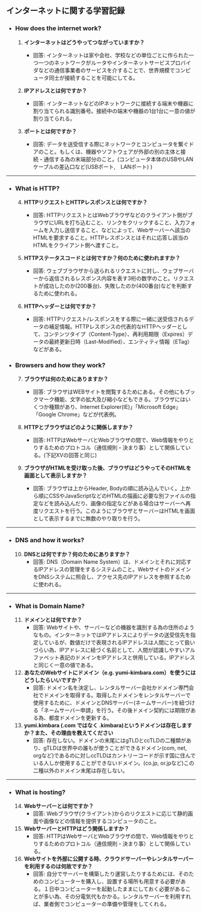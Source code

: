 ## インターネットに関する学習記録

- ### How does the internet work?
  1. **インターネットはどうやってつながっていますか？**　　
     - 回答: インターネットは家や会社、学校などの単位ごとに作られた一つ一つのネットワークがルータやインターネットサービスプロバイダなどの通信事業者のサービスを介することで、世界規模でコンピュータ同士が接続することを可能にしてる。

  2. **IPアドレスとは何ですか？**
     - 回答: インターネットなどのIPネットワークに接続する端末や機器に割り当てられる識別番号。接続中の端末や機器の1台1台に一意の値が割り当てられる。
  
  3. **ポートとは何ですか？**
     - 回答: データを送受信する際にネットワークとコンピュータを繋ぐドアのこと。もしくは、機器やソフトウェアが外部の別の主体と接続・通信する為の末端部分のこと。(コンピュータ本体のUSBやLANケーブルの差込口など(USBポート,　LANポート) )

---
- ### What is HTTP?
  4. **HTTPリクエストとHTTPレスポンスとは何ですか？**
     - 回答: HTTPリクエストとはWebブラウザなどのクライアント側がブラウザにURLを打ち込むこと、リンクをクリックすること、入力フォームを入力し送信すること、などによって、Webサーバーへ該当のHTMLを要求すること。HTTPレスポンスとはそれに応答し該当のHTMLをクライアント側へ渡すこと。

  5. **HTTPステータスコードとは何ですか？何のために使われますか？**
     - 回答: ウェブブラウザから送られるリクエストに対し、ウェブサーバーから返信されるレスポンス内容を表す3桁の数字のこと。リクエストが成功したのか(200番台)、失敗したのか(400番台)などを判断するために使われる。
  
  6. **HTTPヘッダーとは何ですか？**
     - 回答: HTTPリクエスト/レスポンスをする際に一緒に送受信されるデータの補足情報。HTTPレスポンスの代表的なHTTPヘッダーとして、コンテンツタイプ（Content-Type）、再利用期限（Expires）データの最終更新日時（Last-Modified）、エンティティ情報（ETag）などがある。
  
- ### Browsers and how they work?
  7. **ブラウザは何のためにありますか？**
     - 回答: ブラウザはWEBサイトを閲覧するためにある。その他にもブックマーク機能、文字の拡大及び縮小などもできる。ブラウザにはいくつか種類があり、Internet Explorer(IE)」「Microsoft Edge」「Google Chrome」などが代表例。
  
  8. **HTTPとブラウザはどのように関係しますか？**
     - 回答: HTTPはWebサーバとWebブラウザの間で、Web情報をやりとりするためのプロトコル（通信規則・決まり事）として関係している。(下記XVの回答と同じ)
  9. **ブラウザがHTMLを受け取った後、ブラウザはどうやってそのHTMLを画面として表示しますか？**
     - 回答: ブラウザは上からHeader, Bodyの順に読み込んでいく。上から順にCSSやJavaScriptなどのHTMLの描画に必要な別ファイルの指定などを読み込んだり、画像の指定などがある場合はサーバーへ再度リクエストを行う。このようにブラウザとサーバーはHTMLを画面として表示するまでに無数のやり取りを行う。
---
- ### DNS and how it works?
  10. **DNSとは何ですか？何のためにありますか？**
      - 回答: DNS（Domain Name System）は、ドメインとそれに対応するIPアドレスの管理をするシステムのこと。WebサイトのドメインをDNSシステムに照会し、アクセス先のIPアドレスを参照するために使われる。
---
- ### What is Domain Name?
  11. **ドメインとは何ですか？**
      - 回答: Webサイトや、サーバーなどの機器を識別する為の住所のようなもの。インターネットではIPアドレスによりデータの送受信先を指定しているが、数値だけで表現されるIPアドレスは人間にとって扱いづらい為、IPアドレスに紐づく名前として、人間が認識しやすいアルファベット表記のドメインをIPアドレスと併用している。IPアドレスと同じく一意の値である。
  12. **あなたのWebサイトにドメイン（e.g. yumi-kimbara.com）を使うにはどうしたらいいですか？**
      - 回答:  ドメイン名を決定し、レンタルサーバー会社かドメイン専門会社でドメインを取得する。取得したドメインをレンタルサーバーで使用するために、ドメインとDNSサーバー(ネームサーバー)を紐づける「ネームサーバー申請」を行う。その後ドメイン契約には期限がある為、都度ドメインを更新する。
  13. **yumi.kimbara (.com ではなく .kimbara)というドメインは存在しますか？また、その理由を教えてください**
      - 回答: 存在しない。ドメインの末尾にはgTLDとccTLDの二種類があり、gTLDは世界中の誰もが使うことができるドメイン(com, net, orgなど)であるのに対しccTLDはカントリーコードが示す国に住んでいる人しか使用することができないドメイン。(co.jp, or.jpなど)この二種以外のドメイン末尾は存在しない。
---
- ### What is hosting?
  14. **Webサーバーとは何ですか？**
      - 回答: Webブラウザ(クライアント)からのリクエストに応じて静的画面や画像などの情報を提供するコンピュータのこと。
  15. **WebサーバーとHTTPはどう関係しますか？**
      - 回答: HTTPはWebサーバとWebブラウザの間で、Web情報をやりとりするためのプロトコル（通信規則・決まり事）として関係している。
  16. **Webサイトを外部に公開する時、クラウドサーバーやレンタルサーバーを利用するのは何故ですか？**
      - 回答: 自分でサーバーを構築したり運営したりするためには、そのためのコンピューターを購入し、設置する場所も用意する必要がある。１日中コンピューターを起動したままにしておく必要があることが多い為、その分電気代もかかる。レンタルサーバーを利用すれば、業者側でコンピューターの準備や管理をしてくれる。
